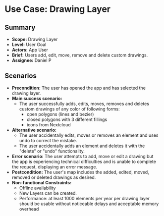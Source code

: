 # Use Case: Drawing Layer

## Summary

- **Scope:** Drawing Layer
- **Level:** User Goal
- **Actors:** App User
- **Brief:** Users add, edit, move, remove and delete custom drawings.
- **Assignee:** Daniel
  P

## Scenarios

- **Precondition:**
  The user has opened the app and has selected the drawing layer.
- **Main success scenario:**
  - The user successfully adds, edits, moves, removes and deletes custom drawings of any color of following forms:
    - open polygons (lines and bezier)
    - closed polygons with 3 different fillings
    - icons from Nextcloud
- **Alternative scenario:**
  - The user accidentally edits, moves or removes an element and uses undo to correct the mistake.
  - The user accidentally adds an element and deletes it with the "delete" or "undo" functionality.
- **Error scenario:**
  The user attempts to add, move or edit a drawing but the app is experiencing technical difficulties and is unable to complete the request, displaying an error message.
- **Postcondition:**
  The user's map includes the added, edited, moved, removed or deleted drawings as desired.
- **Non-functional Constraints:**
  - Offline availability
  - New Layers can be created.
  - Performance: at least 1000 elements per year per drawing layer should be usable without noticeable delays and acceptable memory overhead
